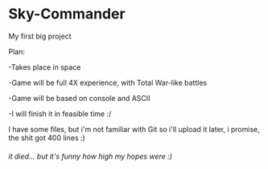 # Sky-Commander
My first big project

Plan:

-Takes place in space

-Game will be full 4X experience, with Total War-like battles

-Game will be based on console and ASCII

-I will finish it in feasible time :/

I have some files, but i'm not familiar with Git so i'll upload it later, i promise, the shit got 400 lines :)

###### it died... but it's funny how high my hopes were :)
